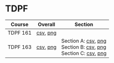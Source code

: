 # TDPF

| Course | Overall | Section |
| ------ | ------- | ------- |
| TDPF 161 | [csv](https://github.com/UCSD-Historical-Enrollment-Data/2024Winter/blob/main/overall/TDPF%20161.csv), [png](https://raw.githubusercontent.com/UCSD-Historical-Enrollment-Data/2024Winter/main/plot_overall/TDPF%20161.png) |  |
| TDPF 163 | [csv](https://github.com/UCSD-Historical-Enrollment-Data/2024Winter/blob/main/overall/TDPF%20163.csv), [png](https://raw.githubusercontent.com/UCSD-Historical-Enrollment-Data/2024Winter/main/plot_overall/TDPF%20163.png) | Section A: [csv](https://github.com/UCSD-Historical-Enrollment-Data/2024Winter/blob/main/section/TDPF%20163_A.csv), [png](https://raw.githubusercontent.com/UCSD-Historical-Enrollment-Data/2024Winter/main/plot_section/TDPF%20163_A.png)<br>Section B: [csv](https://github.com/UCSD-Historical-Enrollment-Data/2024Winter/blob/main/section/TDPF%20163_B.csv), [png](https://raw.githubusercontent.com/UCSD-Historical-Enrollment-Data/2024Winter/main/plot_section/TDPF%20163_B.png)<br>Section C: [csv](https://github.com/UCSD-Historical-Enrollment-Data/2024Winter/blob/main/section/TDPF%20163_C.csv), [png](https://raw.githubusercontent.com/UCSD-Historical-Enrollment-Data/2024Winter/main/plot_section/TDPF%20163_C.png) |
